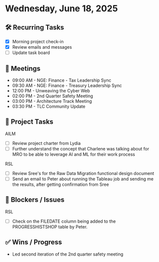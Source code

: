 # Wednesday, June 18, 2025

## 🛠️ Recurring Tasks

- [x] Morning project check-in
- [x] Review emails and messages
- [ ] Update task board

## 📅 Meetings

- 09:00 AM - NGE: Finance - Tax Leadership Sync
- 09:30 AM - NGE: Finance - Treasury Leadership Sync
- 12:00 PM - Unweaving the Cyber Web
- 02:00 PM - 2nd Quarter Safety Meeting
- 03:00 PM - Architecture Track Meeting
- 03:30 PM - TLC Community Update

## 📝 Project Tasks

AILM

- [ ] Review project charter from Lydia
- [ ] Further understand the concept that Charlene was talking about for MRO to be able to leverage AI and ML for their work process

RSL

- [ ] Review Sree's for the Raw Data Migration functional design document
- [ ] Send an email to Peter about running the Tableau job and sending me the results, after getting confirmation from Sree

## 🚧 Blockers / Issues

RSL

- [ ] Check on the FILEDATE column being added to the PROGRESSHISTSHOP table by Peter.

## ✅ Wins / Progress

- Led second iteration of the 2nd quarter safety meeting
